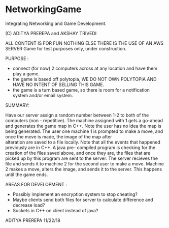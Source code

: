 # NetworkingGame
Integrating Networking and Game Development.

(C) ADITYA PREREPA and AKSHAY TRIVEDI

ALL CONTENT IS FOR FUN NOTHING ELSE
THERE IS THE USE OF AN AWS SERVER
Game for test purposes only, under construction.


PURPOSE : 

 - connect (for now) 2 computers across at any location and have them play a game.
 - the game is based off polytopia, WE DO NOT OWN POLYTOPIA AND HAVE NO INTENT OF SELLING THIS GAME.
 - the game is a turn based game, so there is room for a notification system and/or email system.
 
 SUMMARY: 
 
  Have our server assign a random number between 1-2 to both of the computers (non - repetitive). The machine
  assigned with 1 gets a go-ahead and generates the game map in C++. Note the user has no idea the map is being 
  generated. The user one machine 1 is prompted to make a move, and once the move is made, the image of the map after  
  alteration are saved to a file locally. Note that all the events that happened previously are in C++. A java pre- 
  compiled program is checking for the creation of the files saved above, and once they are, the files that are picked up by     this program are sent to the server. The server recieves the file and sends it to machine 2 for the second user to make
  a move. Machine 2 makes a move, alters the image, and sends it to the server. This happens until the game ends.
  
  AREAS FOR DEVELOPMENT : 
  
   - Possibly implement an encryption system to stop cheating?
   - Maybe clients send both files for server to calculate difference and decrease load?
   - Sockets in C++ on client instead of java?
   
   
 ADITYA PREREPA 11/22/18
